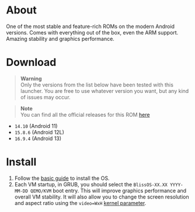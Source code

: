 # About
One of the most stable and feature-rich ROMs on the modern Android versions. Comes with everything out of the box, even the ARM support. Amazing stability and graphics performance.


# Download
> **Warning**  
> Only the versions from the list below have been tested with this launcher. You are free to use whatever version you want, but any kind of issues may occur.

> **Note**  
> You can find all the official releases for this ROM [here](https://blissos.org/)

- `14.10` (Android 11)
- `15.8.6` (Android 12L)
- `16.9.4` (Android 13)


# Install
1. Follow the [basic guide](../README.md#install) to install the OS.
2. Each VM startup, in GRUB, you should select the `BlissOS-XX.XX YYYY-MM-DD QEMO/KVM` boot entry. This will improve graphics performance and overall VM stability. It will also allow you to change the screen resolution and aspect ratio using the `video=WxH` [kernel parameter](https://wiki.archlinux.org/title/Kernel_parameters).
